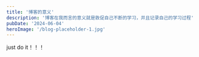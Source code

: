 ```yaml
---
title: '博客的意义'
description: '博客在我而言的意义就是敦促自己不断的学习，并且记录自己的学习过程'
pubDate: '2024-06-04'
heroImage: '/blog-placeholder-1.jpg'
---
```


just do it！！！